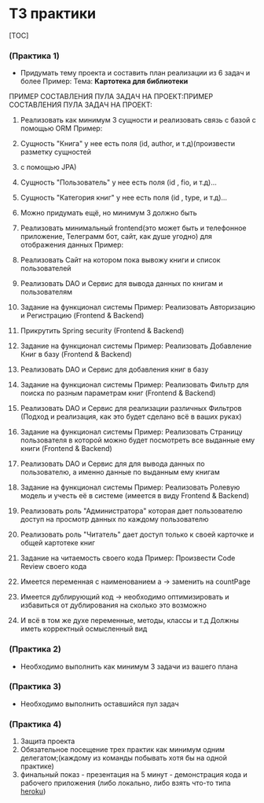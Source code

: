 ТЗ практики
===
[TOC]

### (Практика 1)
- Придумать тему проекта и составить план реализации из 6 задач и более
Пример:
Тема: **Картотека для библиотеки**

ПРИМЕР СОСТАВЛЕНИЯ ПУЛА ЗАДАЧ НА ПРОЕКТ:ПРИМЕР СОСТАВЛЕНИЯ ПУЛА ЗАДАЧ НА ПРОЕКТ:
1. Реализовать как минимум 3 сущности и реализовать связь с базой с помощью ORM
Пример:
  1. Сущность "Книга" у нее есть поля (id, author, и т.д)(произвести разметку сущностей
  2. с помощью JPA)
  3. Сущность "Пользователь" у нее есть поля (id , fio, и т.д)...
  4. Сущность "Категория книг" у нее есть поля (id , type, и т.д)...
  5. Можно придумать ещё, но минимум 3 должно быть

2. Реализовать минимальный frontend(это может быть и телефонное приложение,
Телеграмм бот, сайт, как душе угодно) для отображения данных
Пример:
  1. Реализовать Сайт на котором пока вывожу книги и список пользователей
  2. Реализовать DAO и Сервис для вывода данных по книгам и пользователям

3. Задание на функционал системы
Пример:
Реализовать Авторизацию и Регистрацию (Frontend & Backend)
  1. Прикрутить Spring security (Frontend & Backend)

4. Задание на функционал системы
Пример:
Реализовать Добавление Книг в базу (Frontend & Backend)
  1.  Реализовать DAO и Сервис для добавления книг в базу

5. Задание на функционал системы
Пример:
Реализовать Фильтр для поиска по разным параметрам книг (Frontend & Backend)
  1. Реализовать DAO и Сервис для реализации различных Фильтров (Подход и
реализация, как это будет сделано всё в ваших руках)

6. Задание на функционал системы
Пример:
Реализовать Страницу пользователя в которой можно будет посмотреть все выданные
ему книги (Frontend & Backend)
  1. Реализовать DAO и Сервис для для вывода данных по пользователю, а именно
данные по выданным ему книгам

7. Задание на функционал системы
Пример:
Реализовать Ролевую модель и учесть её в системе (имеется в виду Frontend &
Backend)
  1. Реализовать роль "Администратора" которая дает пользователю доступ на
просмотр данных по каждому пользователю
  2. Реализовать роль "Читатель" дает доступ только к своей карточке и общей
картотеке книг

8. Задание на читаемость своего кода
Пример:
Произвести Code Review своего кода
  1. Имеется переменная с наименованием a -> заменить на countPage
  2.  Имеется дублирующий код -> необходимо оптимизировать и избавиться от
дублирования на сколько это возможно
  3.  И всё в том же духе переменные, методы, классы и т.д Должны иметь корректный
осмысленный вид

### (Практика 2)
- Необходимо выполнить как минимум 3 задачи из вашего плана

### (Практика 3)
- Необходимо выполнить оставшийся пул задач

### (Практика 4)
1. Защита проекта
  1. Обязательное посещение трех практик как минимум одним делегатом;(каждому из команды побывать хотя бы на одной практике)
  2. финальный показ
    - презентация на 5 минут
    - демонстрация кода и рабочего приложения (либо локально, либо взять что-то типа [heroku](https://www.heroku.com/ "heroku"))

